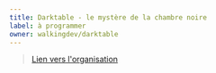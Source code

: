 ```yaml
---
title: Darktable - le mystère de la chambre noire
label: à programmer
owner: walkingdev/darktable
---
```


> [Lien vers l'organisation](http://walkingdev.fr)
